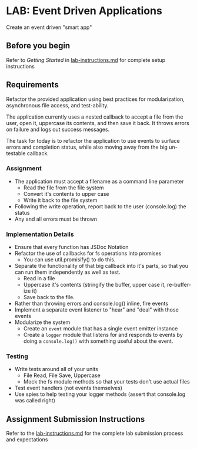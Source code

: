 # LAB: Event Driven Applications

Create an event driven "smart app"

## Before you begin
Refer to *Getting Started* in [lab-instructions.md](../../../reference/submission-instructions/labs.md) for complete setup instructions

## Requirements

Refactor the provided application using best practices for modularization, asynchronous file access, and test-ability.

The application currently uses a nested callback to accept a file from the user, open it, uppercase its contents, and then save it back. It throws errors on failure and logs out success messages.

The task for today is to refactor the application to use events to surface errors and completion status, while also moving away from the big un-testable callback.

### Assignment
* The application must accept a filename as a command line parameter
  * Read the file from the file system
  * Convert it's contents to upper case
  * Write it back to the file system
* Following the write operation, report back to the user (console.log) the status
* Any and all errors must be thrown

### Implementation Details
* Ensure that every function has JSDoc Notation
* Refactor the use of callbacks for fs operations into promises
  * You can use util.promisify() to do this.
* Separate the functionality of that big callback into it's parts, so that you can run them independently as well as test.
  * Read in a file
  * Uppercase it's contents (stringify the buffer, upper case it, re-buffer-ize it)
  * Save back to the file.
* Rather than throwing errors and console.log() inline, fire events
* Implement a separate event listener to "hear" and "deal" with those events
* Modularize the system
  * Create an `event` module that has a single event emitter instance
  * Create a `logger` module that listens for and responds to events by doing a `console.log()` with something useful about the event.



### Testing
* Write tests around all of your units
  * File Read, File Save, Uppercase
  * Mock the fs module methods so that your tests don't use actual files
* Test event handlers (not events themselves)
* Use spies to help testing your logger methods (assert that console.log was called right)


## Assignment Submission Instructions
Refer to the [lab-instructions.md](../../../reference/submission-instructions/labs.md) for the complete lab submission process and expectations
